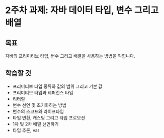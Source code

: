# 2주차 과제: 자바 데이터 타입, 변수 그리고 배열

## 목표

자바의 프리미티브 타입, 변수 그리고 배열을 사용하는 방법을 익힙니다.

## 학습할 것

- 프리미티브 타입 종류와 값의 범위 그리고 기본 값
- 프리미티브 타입과 레퍼런스 타입
- 리터럴
- 변수 선언 및 초기화하는 방법
- 변수의 스코프와 라이프타임
- 타입 변환, 캐스팅 그리고 타입 프로모션
- 1차 및 2차 배열 선언하기
- 타입 추론, var

